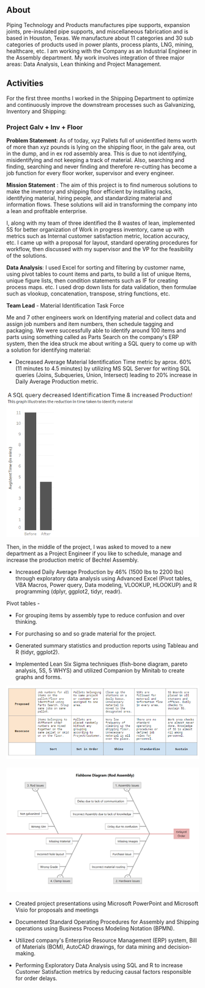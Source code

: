 ## About 
Piping Technology and Products manufactures pipe supports, expansion joints, pre-insulated pipe supports, and miscellaneous fabrication and is based in Houston, Texas. We manufacture about 11 categories and 30 sub categories of products used in power plants, process plants, LNG, mining, healthcare, etc. I am working with the Company as an Industrial Engineer in the Assembly department. My work involves integration of three major areas: Data Analysis, Lean thinking and Project Management. 

## Activities
For the first three months I worked in the Shipping Department to optimize and continuously improve the downstream processes such as Galvanizing, Inventory and Shipping:


### Project Galv + Inv + Floor
__Problem Statement__: As of today, xyz Pallets full of unidentified items worth of more than xyz pounds is lying on the shipping floor, in the galv area, out in the dump, and in ex rod assembly area. This is due to not identifying, misidentifying and not keeping a track of material.  Also, searching and finding, searching and never finding and therefore re-cutting has become a job function for every floor worker, supervisor and every engineer. 

__Mission Statement__ : The aim of this project is to find numerous solutions to make the inventory and shipping floor efficient by installing racks, identifying material, hiring people, and standardizing material and information flows. These solutions will aid in transforming the company into a lean and profitable enterprise. 

I, along with my team of three identified the 8 wastes of lean, implemented 5S for better organization of Work in progress inventory, came up with metrics such as Internal customer satisfaction metric, location accuracy, etc.  I came up with a proposal for layout, standard operating procedures for workflow, then discussed with my supervisor and the VP for the feasibility of the solutions. 

__Data Analysis__: I used Excel for sorting and filtering by customer name, using pivot tables to count items and parts, to build a list of unique Items, unique figure lists, then condition statements such as IF for creating process maps. etc. I used drop down lists for data validation, then formulae such as vlookup, concatenation, transpose, string functions, etc. 

__Team Lead__ - Material Identification Task Force

Me and 7 other engineers work on Identifying material and collect data and assign job numbers and item numbers, then schedule tagging and packaging. We were successfully able to identify around 100 items and parts using something called as Parts Search on the company's ERP system, then the idea struck me about writing a SQL query to come up with a solution for identifying material:

* Decreased Average Material Identification Time metric by aprox. 60% (11 minutes to 4.5 minutes) by utilizing MS SQL Server for writing SQL queries (Joins, Subqueries, Union, Intersect) leading to 20% increase in Daily Average Production metric. 

![Results](https://github.com/saitejavanamala/Portfolio/blob/master/Piping%20Tech/MatIdTime.png)

Then, in the middle of the project, I was asked to moved to a new department as a Project Engineer if you like to schedule, manage and increase the production metric of Bechtel Assembly. 


* Increased Daily Average Production by 46% (1500 lbs to 2200 lbs) through exploratory data analysis using Advanced Excel (Pivot tables, VBA Macros, Power query, Data modeling, VLOOKUP, HLOOKUP) and R programming (dplyr, ggplot2, tidyr, readr).


Pivot tables - 

* For grouping items by assembly type to reduce confusion and over thinking.
* For purchasing so and so grade material for the project.


* Generated summary statistics and production reports using Tableau and R (tidyr, ggplot2).


* Implemented Lean Six Sigma techniques (fish-bone diagram, pareto analysis, 5S, 5 WHYS) and utilized Companion by Minitab to create graphs and forms.

![5S](https://github.com/saitejavanamala/Portfolio/blob/master/Piping%20Tech/5S.PNG)
#### ![A sample fishbone diagram to pinpoint major issues and to come up with solutions](https://github.com/saitejavanamala/Portfolio/blob/master/Piping%20Tech/Fishbone.PNG)

* Created project presentations using Microsoft PowerPoint and Microsoft Visio for proposals and meetings


* Documented Standard Operating Procedures for Assembly and Shipping operations using Business Process Modeling Notation (BPMN).


* Utilized company's Enterprise Resource Management (ERP) system, Bill of Materials (BOM), AutoCAD drawings, for data mining and decision-making. 

* Performing Exploratory Data Analysis using SQL and R to increase Customer Satisfaction metrics by reducing causal factors responsible for order delays. 


